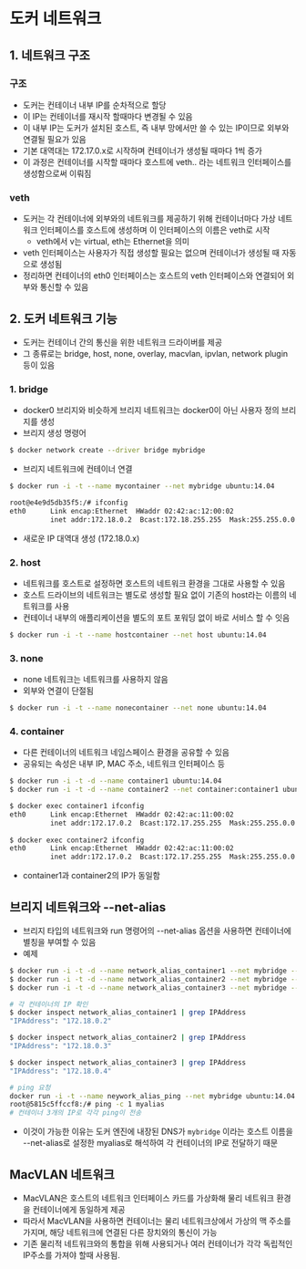 # 도커 네트워크
## 1. 네트워크 구조
### 구조
- 도커는 컨테이너 내부 IP를 순차적으로 할당
- 이 IP는 컨테이너를 재시작 할때마다 변경될 수 있음
- 이 내부 IP는 도커가 설치된 호스트, 즉 내부 망에서만 쓸 수 있는 IP이므로 외부와 연결될 필요가 있음
- 기본 대역대는 172.17.0.x로 시작하며 컨테이너가 생성될 때마다 1씩 증가
- 이 과정은 컨테이너를 시작할 때마다 호스트에 veth.. 라는 네트워크 인터페이스를 생성함으로써 이뤄짐
### veth
- 도커는 각 컨테이너에 외부와의 네트워크를 제공하기 위해 컨테이너마다 가상 네트워크 인터페이스를 호스트에 생성하며 이 인터페이스의 이름은 veth로 시작
  - veth에서 v는 virtual, eth는 Ethernet을 의미 
- veth 인터페이스는 사용자가 직접 생성할 필요는 없으며 컨테이너가 생성될 때 자동으로 생성됨
- 정리하면 컨테이너의 eth0 인터페이스는 호스트의 veth 인터페이스와 연결되어 외부와 통신할 수 있음

## 2. 도커 네트워크 기능
- 도커는 컨테이너 간의 통신을 위한 네트워크 드라이버를 제공
- 그 종류로는 bridge, host, none, overlay, macvlan, ipvlan, network plugin 등이 있음

### 1. bridge
- docker0 브리지와 비슷하게 브리지 네트워크는 docker0이 아닌 사용자 정의 브리지를 생성
- 브리지 생성 명령어
```bash
$ docker network create --driver bridge mybridge
```
- 브리지 네트워크에 컨테이너 연결
```bash
$ docker run -i -t --name mycontainer --net mybridge ubuntu:14.04

root@e4e9d5db35f5:/# ifconfig
eth0      Link encap:Ethernet  HWaddr 02:42:ac:12:00:02  
          inet addr:172.18.0.2  Bcast:172.18.255.255  Mask:255.255.0.0
```
- 새로운 IP 대역대 생성 (172.18.0.x)

### 2. host
- 네트워크를 호스트로 설정하면 호스트의 네트워크 환경을 그대로 사용할 수 있음
- 호스트 드라이브의 네트워크는 별도로 생성할 필요 없이 기존의 host라는 이름의 네트워크를 사용
- 컨테이너 내부의 애플리케이션을 별도의 포트 포워딩 없이 바로 서비스 할 수 잇음
```bash
$ docker run -i -t --name hostcontainer --net host ubuntu:14.04 
```

### 3. none
- none 네트워크는 네트워크를 사용하지 않음
- 외부와 연결이 단절됨
```bash
$ docker run -i -t --name nonecontainer --net none ubuntu:14.04 
```

### 4. container
- 다른 컨테이너의 네트워크 네임스페이스 환경을 공유할 수 있음
- 공유되는 속성은 내부 IP, MAC 주소, 네트워크 인터페이스 등
```bash
$ docker run -i -t -d --name container1 ubuntu:14.04
$ docker run -i -t -d --name container2 --net container:container1 ubuntu:14.04

$ docker exec container1 ifconfig
eth0      Link encap:Ethernet  HWaddr 02:42:ac:11:00:02  
          inet addr:172.17.0.2  Bcast:172.17.255.255  Mask:255.255.0.0
          
$ docker exec container2 ifconfig
eth0      Link encap:Ethernet  HWaddr 02:42:ac:11:00:02  
          inet addr:172.17.0.2  Bcast:172.17.255.255  Mask:255.255.0.0
```
- container1과 container2의 IP가 동일함

## 브리지 네트워크와 --net-alias
- 브리지 타입의 네트워크와 run 명령어의 --net-alias 옵션을 사용하면 컨테이너에 별칭을 부여할 수 있음
- 예제
```bash
$ docker run -i -t -d --name network_alias_container1 --net mybridge --net-alias myalias ubuntu:14.04
$ docker run -i -t -d --name network_alias_container2 --net mybridge --net-alias myalias ubuntu:14.04
$ docker run -i -t -d --name network_alias_container3 --net mybridge --net-alias myalias ubuntu:14.04

# 각 컨테이너의 IP 확인
$ docker inspect network_alias_container1 | grep IPAddress 
"IPAddress": "172.18.0.2"

$ docker inspect network_alias_container2 | grep IPAddress
"IPAddress": "172.18.0.3"

$ docker inspect network_alias_container3 | grep IPAddress
"IPAddress": "172.18.0.4"

# ping 요청
docker run -i -t --name neywork_alias_ping --net mybridge ubuntu:14.04
root@5815c5ffccf8:/# ping -c 1 myalias
# 컨테이너 3개의 IP로 각각 ping이 전송
```
- 이것이 가능한 이유는 도커 엔진에 내장된 DNS가 `mybridge` 이라는 호스트 이름을 --net-alias로 설정한 myalias로 해석하여 각 컨테이너의 IP로 전달하기 때문

## MacVLAN 네트워크
- MacVLAN은 호스트의 네트워크 인터페이스 카드를 가상화해 물리 네트워크 환경을 컨테이너에게 동일하게 제공
- 따라서 MacVLAN을 사용하면 컨테이너는 물리 네트워크상에서 가상의 맥 주소를 가지며, 해당 네트워크에 연결된 다른 장치와의 통신이 가능
- 기존 물리적 네트워크와의 통합을 위해 사용되거나 여러 컨테이너가 각각 독립적인 IP주소를 가져야 할때 사용됨.